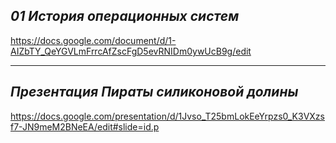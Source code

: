 ## ***01 История операционных систем***
https://docs.google.com/document/d/1-AIZbTY_QeYGVLmFrrcAfZscFgD5evRNIDm0ywUcB9g/edit
___
## ***Презентация Пираты силиконовой долины***
https://docs.google.com/presentation/d/1Jvso_T25bmLokEeYrpzs0_K3VXzsf7-JN9meM2BNeEA/edit#slide=id.p
